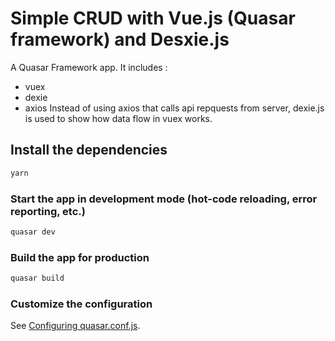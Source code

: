 # Simple CRUD with Vue.js (Quasar framework) and Desxie.js 

A Quasar Framework app. It includes : 
- vuex
- dexie
- axios
Instead of using axios that calls api repquests from server, dexie.js is used to show how data flow in vuex works.

## Install the dependencies
```bash
yarn
```

### Start the app in development mode (hot-code reloading, error reporting, etc.)
```bash
quasar dev
```


### Build the app for production
```bash
quasar build
```

### Customize the configuration
See [Configuring quasar.conf.js](https://quasar.dev/quasar-cli/quasar-conf-js).
